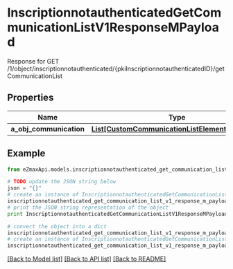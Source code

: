 # InscriptionnotauthenticatedGetCommunicationListV1ResponseMPayload

Response for GET /1/object/inscriptionnotauthenticated/{pkiInscriptionnotauthenticatedID}/getCommunicationList

## Properties

Name | Type | Description | Notes
------------ | ------------- | ------------- | -------------
**a_obj_communication** | [**List[CustomCommunicationListElementResponse]**](CustomCommunicationListElementResponse.md) |  | 

## Example

```python
from eZmaxApi.models.inscriptionnotauthenticated_get_communication_list_v1_response_m_payload import InscriptionnotauthenticatedGetCommunicationListV1ResponseMPayload

# TODO update the JSON string below
json = "{}"
# create an instance of InscriptionnotauthenticatedGetCommunicationListV1ResponseMPayload from a JSON string
inscriptionnotauthenticated_get_communication_list_v1_response_m_payload_instance = InscriptionnotauthenticatedGetCommunicationListV1ResponseMPayload.from_json(json)
# print the JSON string representation of the object
print InscriptionnotauthenticatedGetCommunicationListV1ResponseMPayload.to_json()

# convert the object into a dict
inscriptionnotauthenticated_get_communication_list_v1_response_m_payload_dict = inscriptionnotauthenticated_get_communication_list_v1_response_m_payload_instance.to_dict()
# create an instance of InscriptionnotauthenticatedGetCommunicationListV1ResponseMPayload from a dict
inscriptionnotauthenticated_get_communication_list_v1_response_m_payload_form_dict = inscriptionnotauthenticated_get_communication_list_v1_response_m_payload.from_dict(inscriptionnotauthenticated_get_communication_list_v1_response_m_payload_dict)
```
[[Back to Model list]](../README.md#documentation-for-models) [[Back to API list]](../README.md#documentation-for-api-endpoints) [[Back to README]](../README.md)


